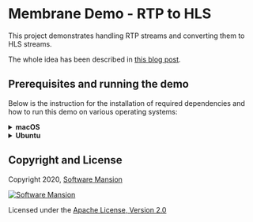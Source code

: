 # Membrane Demo - RTP to HLS

This project demonstrates handling RTP streams and converting them to HLS streams.

The whole idea has been described in [this blog post](https://blog.swmansion.com/live-video-streaming-in-elixir-made-simple-with-membrane-fc5b2083982d).

## Prerequisites and running the demo

Below is the instruction for the installation of required dependencies and how to run this demo on various operating systems:

<details>
<summary>
<b>macOS</b>
</summary>

### Prerequisites

You must have the following packages installed on your system:

- FFmpeg 4.\*
- GStreamer > 1.0 to provide RTP streams
- python3 for running simple Web Server

```shell
brew install ffmpeg gstreamer python3
```

Furthermore, make sure you have `Elixir` and `Erlang` installed on your machine. For installation details, see: https://elixir-lang.org/install.html

### Run the demo

To run the demo, clone the membrane_demo repository and checkout to the demo directory:

```shell
git clone https://github.com/membraneframework/membrane_demo
cd membrane_demo/rtp_to_hls
```

Then you need to download the dependencies of the mix project:

```shell
mix deps.get
```

You may be asked to install `Hex` and then `rebar3`.

> In case of issues with the compilation of membrane_h264_ffmpeg_plugin, enter:
>
> ```shell
> mix deps.update bundlex
> ```
>
> and then install pkg-config:
>
> ```shell
> brew install pkg-config
> ```

Finally, you can run the demo with:

```shell
mix run --no-halt
```

The server will start listening for UDP connections by default on port 5000.

After that, you can start sending any H264 video and AAC audio stream
via RTP. Below you can see an example of how to generate sample streams
with GStreamer.

```shell
gst-launch-1.0 -v audiotestsrc ! audio/x-raw,rate=44100 ! faac ! rtpmp4gpay  pt=127 ! udpsink host=127.0.0.1 port=5000 \
    videotestsrc ! video/x-raw,format=I420 ! x264enc key-int-max=10 tune=zerolatency ! rtph264pay pt=96 ! udpsink host=127.0.0.1 port=5000
```

HLS header and segment files will be created in the `output` directory along with playlist files.

To play the HLS stream you need to serve the content of the `output` dir, e.g. by running:

```shell
cd output && python3 -m http.server 8000
```

Then, you can open the URL `http://localhost:8000/index.m3u8` in some players, e.g. `ffplay` or `vlc`

```shell
ffplay http://localhost:8000/index.m3u8
```

</details>

<details>
<summary>
<b>Ubuntu</b>
</summary>

### Prerequisites

You must have the following packages installed on your system:

- FFmpeg 4.\*
- GStreamer > 1.0 to provide RTP streams
- python3 for running simple Web Server

```shell
apt install ffmpeg gstreamer python3
```

Furthermore, make sure you have `Elixir` and `Erlang` installed on your machine. For installation details, see: https://elixir-lang.org/install.html

On Ubuntu, we recommend installation through `asdf`, see: https://asdf-vm.com/guide/getting-started.html

### Run the demo

To run the demo, clone the membrane_demo repository and checkout to the demo directory:

```shell
git clone https://github.com/membraneframework/membrane_demo
cd membrane_demo/rtp_to_hls
```

Then you need to download the dependencies of the mix project:

```shell
mix deps.get
```

You may be asked to install `Hex` and then `rebar3`.

> In case of installation issues with Hex on Ubuntu, try updating the system packages first by entering the command:
>
> ```shell
> sudo apt-get update
> ```

> In case of issues with the compilation of membrane_h264_ffmpeg_plugin, enter:
>
> ```shell
> mix deps.update bundlex
> ```

Finally, you can run the demo with:

```shell
mix run --no-halt
```

The server will start listening for UDP connections by default on port 5000.

After that, you can start sending any H264 video and AAC audio stream
via RTP. Below you can see an example of how to generate sample streams
with GStreamer.

```shell
gst-launch-1.0 -v audiotestsrc ! audio/x-raw,rate=44100 ! faac ! rtpmp4gpay  pt=127 ! udpsink host=127.0.0.1 port=5000 \
    videotestsrc ! video/x-raw,format=I420 ! x264enc key-int-max=10 tune=zerolatency ! rtph264pay pt=96 ! udpsink host=127.0.0.1 port=5000
```

HLS header and segment files will be created in the `output` directory along with playlist files.

To play the HLS stream you need to serve the content of the `output` dir, e.g. by running:

```shell
cd output && python3 -m http.server 8000
```

Then, you can open the URL `http://localhost:8000/index.m3u8` in some players, e.g. `ffplay` or `vlc`

```shell
ffplay http://localhost:8000/index.m3u8
```

</details>

## Copyright and License

Copyright 2020, [Software Mansion](https://swmansion.com/?utm_source=git&utm_medium=readme&utm_campaign=membrane)

[![Software Mansion](https://membraneframework.github.io/static/logo/swm_logo_readme.png)](https://swmansion.com/?utm_source=git&utm_medium=readme&utm_campaign=membrane)

Licensed under the [Apache License, Version 2.0](LICENSE)
